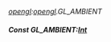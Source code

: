 _[opengl](../../modules/opengl/opengl-module.md):[opengl](../../modules/opengl/opengl-module.md).GL\_AMBIENT_
##### Const GL\_AMBIENT:[Int](../../modules/wonkey/wonkey-types-int.md)
